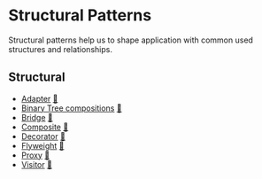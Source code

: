 # Structural Patterns

Structural patterns help us to shape application with common used structures and
relationships.

## Structural

 * [Adapter](adapter) [:notebook:](https://en.wikipedia.org/wiki/Adapter_pattern)
 * [Binary Tree compositions](binary-tree-compositions) [:notebook:](https://en.wikipedia.org/wiki/Binary_tree)
 * [Bridge](bridge) [:notebook:](https://en.wikipedia.org/wiki/Bridge_pattern)
 * [Composite](composite) [:notebook:](http://en.wikipedia.org/wiki/Composite_pattern)
 * [Decorator](decorator) [:notebook:](https://en.wikipedia.org/wiki/Decorator_pattern)
 * [Flyweight](flyweight) [:notebook:](https://en.wikipedia.org/wiki/Flyweight_pattern)
 * [Proxy](proxy) [:notebook:](https://en.wikipedia.org/wiki/Proxy_pattern)
 * [Visitor](visitor) [:notebook:](https://en.wikipedia.org/wiki/Visitor_pattern)
